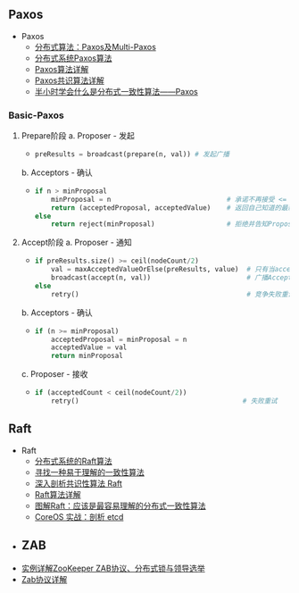 ## Paxos

- Paxos
    - [分布式算法：Paxos及Multi-Paxos](https://zhuanlan.zhihu.com/p/341122718)
    - [分布式系统Paxos算法](https://www.jdon.com/artichect/paxos.html)
    - [Paxos算法详解](https://zhuanlan.zhihu.com/p/31780743)
    - [Paxos共识算法详解](https://segmentfault.com/a/1190000018844326)
    - [半小时学会什么是分布式一致性算法——Paxos](https://blog.csdn.net/westbrookliu/article/details/99713365)


### Basic-Paxos
1. Prepare阶段
    a. Proposer - 发起 
    -   ```py
        preResults = broadcast(prepare(n, val)) # 发起广播
        ```
    b. Acceptors - 确认
    -   ```py
        if n > minProposal
            minProposal = n                             # 承诺不再接受 <= n 的提议
            return (acceptedProposal, acceptedValue)    # 返回自己知道的最新值
        else 
            return reject(minProposal)                  # 拒绝并告知Proposar最近的proposal
        ```
2. Accept阶段
    a. Proposer - 通知
    -   ```py
        if preResults.size() >= ceil(nodeCount/2)
            val = maxAcceptedValueOrElse(preResults, value)  # 只有当acceptor返回的
            broadcast(accept(n, val))                        # 广播Accept消息
        else 
            retry()                                          # 竞争失败重试
        ```
    b. Acceptors - 确认
    -   ```py
        if (n >= minProposal)
            acceptedProposal = minProposal = n
            acceptedValue = val
            return minProposal
        ```
    c. Proposer - 接收
    -   ```py
        if (acceptedCount < ceil(nodeCount/2))
            retry()                                         # 失败重试
        ```

## Raft

- Raft
    - [分布式系统的Raft算法](https://www.jdon.com/artichect/raft.html)
    - [寻找一种易于理解的一致性算法](https://github.com/maemual/raft-zh_cn/blob/master/raft-zh_cn.md)
    - [深入剖析共识性算法 Raft](https://mp.weixin.qq.com/s/GhI7RYBdsrqlkU9o9CLEAg)
    - [Raft算法详解](https://zhuanlan.zhihu.com/p/32052223)
    - [图解Raft：应该是最容易理解的分布式一致性算法](https://www.jianshu.com/p/5b25b019eebb)
    - [CoreOS 实战：剖析 etcd](https://www.infoq.cn/article/coreos-analyse-etcd/)
- ZAB
    - 
- [实例详解ZooKeeper ZAB协议、分布式锁与领导选举](https://dbaplus.cn/news-141-1875-1.html)
- [Zab协议详解](https://blog.csdn.net/liuchang19950703/article/details/111406622)